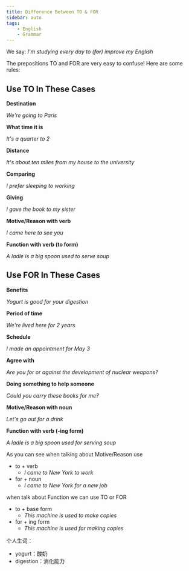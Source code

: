 ```yaml
---
title: Difference Between TO & FOR
sidebar: auto
tags:
    - English
    - Grammar
---
```


We say: _I'm studying every day to (~~for~~) improve my English_

The prepositions TO and FOR are very easy to confuse! Here are some rules:

## Use TO In These Cases

**Destination**

*We're going to Paris*

**What time it is**

_It's a quarter to 2_

**Distance**

_It's about ten miles from my house to the university_

**Comparing**

_I prefer sleeping to working_

**Giving**

_I gave the book to my sister_

**Motive/Reason with verb**

_I came here to see you_

**Function with verb (to form)**

_A ladle is a big spoon used to serve soup_


## Use FOR In These Cases

**Benefits**

_Yogurt is good for your digestion_

**Period of time**

_We're lived here for 2 years_

**Schedule**

_I made an appointment for May 3_

**Agree with**

_Are you for or against the development of nuclear weapons?_

**Doing something to help someone**

_Could you carry these books for me?_

**Motive/Reason with noun**

_Let's go out for a drink_

**Function with verb (-ing form)**

_A ladle is a big spoon used for serving soup_

As you can see when talking about Motive/Reason use

- to + verb
    + _I came to New York to work_
- for + noun
    + _I came to New York for a new job_

when talk about Function we can use TO or FOR

- to + base form
    + _This machine is used to make copies_
- for + ing form
    + _This machine is used for making copies_

个人生词：

- yogurt：酸奶
- digestion：消化能力
